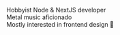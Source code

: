 Hobbyist Node & NextJS developer<br/>
Metal music aficionado<br/>
Mostly interested in frontend design 💅
<!---
Dristen/Dristen is a ✨ special ✨ repository because its `README.md` (this file) appears on your GitHub profile.
You can click the Preview link to take a look at your changes.
--->
